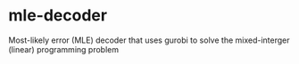 # mle-decoder
Most-likely error (MLE) decoder that uses gurobi to solve the mixed-interger (linear) programming problem
